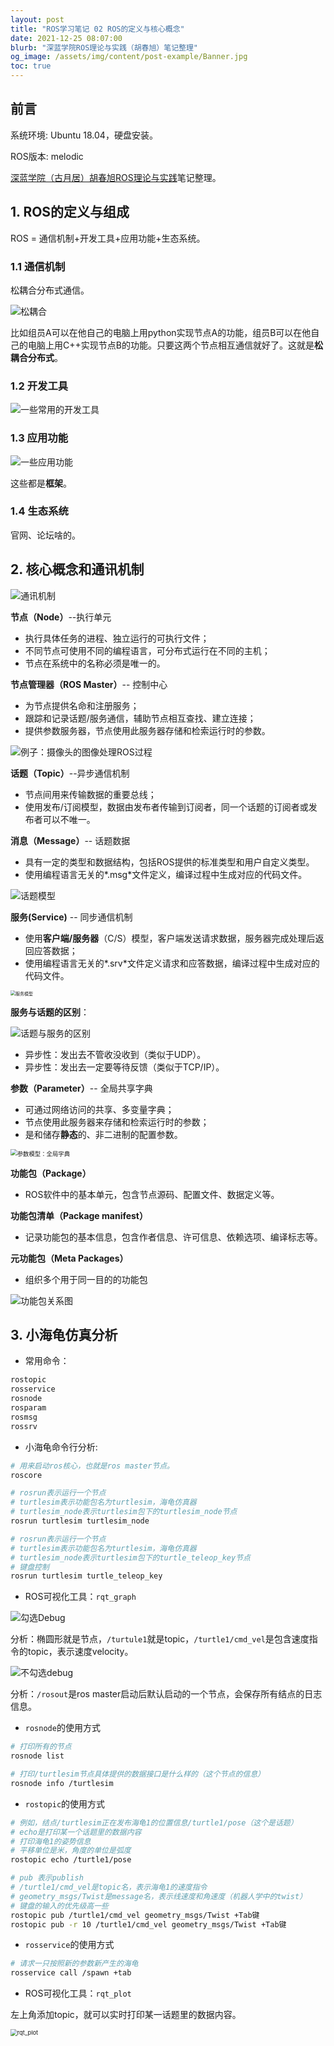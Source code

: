 ```yaml
---
layout: post
title: "ROS学习笔记 02 ROS的定义与核心概念"
date: 2021-12-25 08:07:00
blurb: "深蓝学院ROS理论与实践（胡春旭）笔记整理"
og_image: /assets/img/content/post-example/Banner.jpg
toc: true  
---
```

## 前言

系统环境: Ubuntu 18.04，硬盘安装。

ROS版本: melodic

[深蓝学院（古月居）胡春旭ROS理论与实践](https://www.shenlanxueyuan.com/my/course/364)笔记整理。

## 1. ROS的定义与组成

ROS = 通信机制+开发工具+应用功能+生态系统。

### 1.1 通信机制

松耦合分布式通信。

![松耦合](https://cdn.jsdelivr.net/gh/hljmssjg/PicGo/img/通信机制.JPG)

比如组员A可以在他自己的电脑上用python实现节点A的功能，组员B可以在他自己的电脑上用C++实现节点B的功能。只要这两个节点相互通信就好了。这就是**松耦合分布式**。

### 1.2 开发工具

![一些常用的开发工具](https://cdn.jsdelivr.net/gh/hljmssjg/PicGo/img/开发工具.JPG)

### 1.3 应用功能

![一些应用功能](https://cdn.jsdelivr.net/gh/hljmssjg/PicGo/img/应用功能.JPG)

这些都是**框架**。

### 1.4 生态系统

官网、论坛啥的。

## 2. 核心概念和通讯机制

![通讯机制](https://cdn.jsdelivr.net/gh/hljmssjg/PicGo/img/通讯机制.JPG)

**节点（Node）**--执行单元

* 执行具体任务的进程、独立运行的可执行文件；
* 不同节点可使用不同的编程语言，可分布式运行在不同的主机；
* 节点在系统中的名称必须是唯一的。

**节点管理器（ROS Master）**-- 控制中心

* 为节点提供名命和注册服务；
* 跟踪和记录话题/服务通信，辅助节点相互查找、建立连接；
* 提供参数服务器，节点使用此服务器存储和检索运行时的参数。

![例子：摄像头的图像处理ROS过程](https://cdn.jsdelivr.net/gh/hljmssjg/PicGo/img/数据图像处理功能.JPG)

**话题（Topic）**--异步通信机制

* 节点间用来传输数据的重要总线；
* 使用发布/订阅模型，数据由发布者传输到订阅者，同一个话题的订阅者或发布者可以不唯一。

**消息（Message）**-- 话题数据

* 具有一定的类型和数据结构，包括ROS提供的标准类型和用户自定义类型。
* 使用编程语言无关的*.msg*文件定义，编译过程中生成对应的代码文件。

![话题模型](https://cdn.jsdelivr.net/gh/hljmssjg/PicGo/img/话题模型.JPG)

**服务(Service)** -- 同步通信机制

* 使用**客户端/服务器**（C/S）模型，客户端发送请求数据，服务器完成处理后返回应答数据；
* 使用编程语言无关的*.srv*文件定义请求和应答数据，编译过程中生成对应的代码文件。

<img src="https://cdn.jsdelivr.net/gh/hljmssjg/PicGo/img/服务de模型.JPG" alt="服务模型" style="zoom:50%;" />

**服务与话题的区别**：

![话题与服务的区别](https://cdn.jsdelivr.net/gh/hljmssjg/PicGo/img/服务与话题.JPG)

* 异步性：发出去不管收没收到（类似于UDP）。
* 异步性：发出去一定要等待反馈（类似于TCP/IP）。

**参数（Parameter）**-- 全局共享字典

* 可通过网络访问的共享、多变量字典；
* 节点使用此服务器来存储和检索运行时的参数；
* 是和储存**静态**的、非二进制的配置参数。

<img src="https://cdn.jsdelivr.net/gh/hljmssjg/PicGo/img/全局字典.JPG" alt="参数模型：全局字典" style="zoom:67%;" />

**功能包（Package）**

* ROS软件中的基本单元，包含节点源码、配置文件、数据定义等。

**功能包清单（Package manifest）**

* 记录功能包的基本信息，包含作者信息、许可信息、依赖选项、编译标志等。

**元功能包（Meta Packages）**

* 组织多个用于同一目的的功能包

![功能包关系图](https://cdn.jsdelivr.net/gh/hljmssjg/PicGo/img/功能包关系图.JPG)

## 3. 小海龟仿真分析

* 常用命令：

```bash
rostopic
rosservice
rosnode
rosparam
rosmsg
rossrv
```

* 小海龟命令行分析:

```bash
# 用来启动ros核心，也就是ros master节点。
roscore

# rosrun表示运行一个节点
# turtlesim表示功能包名为turtlesim，海龟仿真器
# turtlesim_node表示turtlesim包下的turtlesim_node节点
rosrun turtlesim turtlesim_node

# rosrun表示运行一个节点
# turtlesim表示功能包名为turtlesim，海龟仿真器
# turtlesim_node表示turtlesim包下的turtle_teleop_key节点
# 键盘控制
rosrun turtlesim turtle_teleop_key

```

* ROS可视化工具：`rqt_graph`

![勾选Debug](https://cdn.jsdelivr.net/gh/hljmssjg/PicGo/img/勾选Debug.JPG)

分析：椭圆形就是节点，`/turtule1`就是topic，`/turtle1/cmd_vel`是包含速度指令的topic，表示速度velocity。

![不勾选debug](https://cdn.jsdelivr.net/gh/hljmssjg/PicGo/img/不勾选Debug.JPG)

分析：`/rosout`是ros master启动后默认启动的一个节点，会保存所有结点的日志信息。

* `rosnode`的使用方式

```bash
# 打印所有的节点
rosnode list

# 打印/turtlesim节点具体提供的数据接口是什么样的（这个节点的信息）
rosnode info /turtlesim
```

* `rostopic`的使用方式

```bash
# 例如，结点/turtlesim正在发布海龟1的位置信息/turtle1/pose（这个是话题）
# echo是打印某一个话题里的数据内容
# 打印海龟1的姿势信息
# 平移单位是米，角度的单位是弧度
rostopic echo /turtle1/pose

# pub 表示publish
# /turtle1/cmd_vel是topic名，表示海龟1的速度指令
# geometry_msgs/Twist是message名，表示线速度和角速度（机器人学中的twist）
# 键盘的输入的优先级高一些
rostopic pub /turtle1/cmd_vel geometry_msgs/Twist +Tab键
rostopic pub -r 10 /turtle1/cmd_vel geometry_msgs/Twist +Tab键


```

* `rosservice`的使用方式

```bash
# 请求一只按照新的参数新产生的海龟
rosservice call /spawn +tab
```

* ROS可视化工具：`rqt_plot`

左上角添加topic，就可以实时打印某一话题里的数据内容。

<img src="https://cdn.jsdelivr.net/gh/hljmssjg/PicGo/img/rqtplot.JPG" alt="rqt_plot" style="zoom:67%;" />

